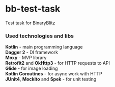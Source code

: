 # bb-test-task
Test task for BinaryBlitz

### Used technologies and libs
**Kotlin** - main programming language\
**Dagger 2** - DI framework\
**Moxy** - MVP library\
**Retrofit2** and **OkHttp3** - for HTTP requests to API\
**Glide** - for image loading\
**Kotlin Coroutines** - for async work with HTTP\
**JUnit4**, **Mockito** and **Spek** - for unit testing
